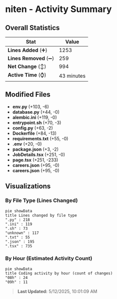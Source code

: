 # niten - Activity Summary 

## Overall Statistics

| Stat                   | Value                                                             |
| ---------------------- | ----------------------------------------------------------------- |
| **Lines Added** (➕)   | 1253                                          |
| **Lines Removed** (➖) | 259                                        |
| **Net Change** (↕)    | 994                |
| **Active Time** (⌚)   | 43 minutes |


## Modified Files
- **env.py** (+103, -6)
- **database.py** (+44, -0)
- **alembic.ini** (+119, -0)
- **entrypoint.sh** (+70, -3)
- **config.py** (+63, -2)
- **Dockerfile** (+84, -13)
- **requirements.txt** (+55, -0)
- **.env** (+20, -0)
- **package.json** (+3, -2)
- **JobDetails.tsx** (+251, -0)
- **page.tsx** (+251, -233)
- **careers.json** (+95, -0)
- **careers.json** (+95, -0)

## Visualizations

### By File Type (Lines Changed)

```mermaid
pie showData
title Lines changed by file type
".py" : 218
".ini" : 119
".sh" : 73
"unknown" : 117
".txt" : 55
".json" : 195
".tsx" : 735
```

### By Hour (Estimated Activity Count)

```mermaid
pie showData
title Coding activity by hour (count of changes)
"08h" : 24
"09h" : 11
```


> **Last Updated:** 5/12/2025, 10:01:09 AM